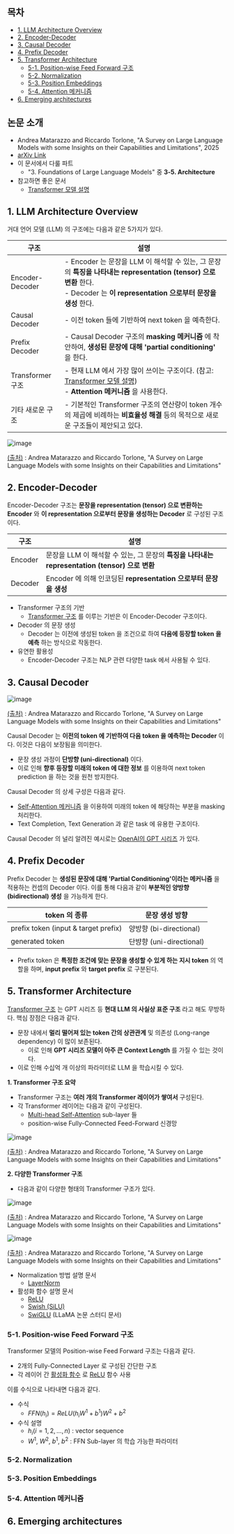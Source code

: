 ## 목차

* [1. LLM Architecture Overview](#1-llm-architecture-overview)
* [2. Encoder-Decoder](#2-encoder-decoder)
* [3. Causal Decoder](#3-causal-decoder)
* [4. Prefix Decoder](#4-prefix-decoder)
* [5. Transformer Architecture](#5-transformer-architecture)
  * [5-1. Position-wise Feed Forward 구조](#5-1-position-wise-feed-forward-구조) 
  * [5-2. Normalization](#5-2-normalization) 
  * [5-3. Position Embeddings](#5-3-position-embeddings)
  * [5-4. Attention 메커니즘](#5-4-attention-메커니즘)
* [6. Emerging architectures](#6-emerging-architectures)

## 논문 소개

* Andrea Matarazzo and Riccardo Torlone, "A Survey on Large Language Models with some Insights on their Capabilities and Limitations", 2025
* [arXiv Link](https://arxiv.org/pdf/2501.04040)
* 이 문서에서 다룰 파트
  * "3. Foundations of Large Language Models" 중 **3-5. Architecture**
* 참고하면 좋은 문서
  * [Transformer 모델 설명](../../Natural%20Language%20Processing/Basics_트랜스포머%20모델.md) 

## 1. LLM Architecture Overview

거대 언어 모델 (LLM) 의 구조에는 다음과 같은 5가지가 있다.

| 구조              | 설명                                                                                                                                                |
|-----------------|---------------------------------------------------------------------------------------------------------------------------------------------------|
| Encoder-Decoder | - Encoder 는 문장을 LLM 이 해석할 수 있는, 그 문장의 **특징을 나타내는 representation (tensor) 으로 변환** 한다.<br>- Decoder 는 **이 representation 으로부터 문장을 생성** 한다.          |
| Causal Decoder  | - 이전 token 들에 기반하여 next token 을 예측한다.                                                                                                             |
| Prefix Decoder  | - Causal Decoder 구조의 **masking 메커니즘** 에 착안하여, **생성된 문장에 대해 'partial conditioning'** 을 한다.                                                         |
| Transformer 구조  | - 현재 LLM 에서 가장 많이 쓰이는 구조이다. (참고: [Transformer 모델 설명](../../Natural%20Language%20Processing/Basics_트랜스포머%20모델.md))<br>- **Attention 메커니즘** 을 사용한다. |
| 기타 새로운 구조       | - 기본적인 Transformer 구조의 연산량이 token 개수의 제곱에 비례하는 **비효율성 해결** 등의 목적으로 새로운 구조들이 제안되고 있다.                                                              |

![image](../images/LLM_Survey_250416_1.PNG)

[(출처)](https://arxiv.org/pdf/2501.04040) : Andrea Matarazzo and Riccardo Torlone, "A Survey on Large Language Models with some Insights on their Capabilities and Limitations"

## 2. Encoder-Decoder

Encoder-Decoder 구조는 **문장을 representation (tensor) 으로 변환하는 Encoder** 와 **이 representation 으로부터 문장을 생성하는 Decoder** 로 구성된 구조이다.

| 구조      | 설명                                                                   |
|---------|----------------------------------------------------------------------|
| Encoder | 문장을 LLM 이 해석할 수 있는, 그 문장의 **특징을 나타내는 representation (tensor) 으로 변환** |
| Decoder | Encoder 에 의해 인코딩된 **representation 으로부터 문장을 생성**                     |

* Transformer 구조의 기반
  * [Transformer 구조](#5-transformer-architecture) 를 이루는 기반은 이 Encoder-Decoder 구조이다.
* Decoder 의 문장 생성
  * Decoder 는 이전에 생성된 token 을 조건으로 하여 **다음에 등장할 token 을 예측** 하는 방식으로 작동한다.
* 유연한 활용성
  * Encoder-Decoder 구조는 NLP 관련 다양한 task 에서 사용될 수 있다. 

## 3. Causal Decoder

![image](../images/LLM_Survey_250416_2.PNG)

[(출처)](https://arxiv.org/pdf/2501.04040) : Andrea Matarazzo and Riccardo Torlone, "A Survey on Large Language Models with some Insights on their Capabilities and Limitations"

Causal Decoder 는 **이전의 token 에 기반하여 다음 token 을 예측하는 Decoder** 이다. 이것은 다음이 보장됨을 의미한다.

* 문장 생성 과정이 **단방향 (uni-directional)** 이다.
* 이로 인해 **향후 등장할 미래의 token 에 대한 정보** 를 이용하여 next token prediction 을 하는 것을 원천 방지한다.

Causal Decoder 의 상세 구성은 다음과 같다.

* [Self-Attention 메커니즘](../../Natural%20Language%20Processing/Basics_트랜스포머%20모델.md#3-2-masked-decoder-self-attention) 을 이용하여 미래의 token 에 해당하는 부분을 masking 처리한다.
* Text Completion, Text Generation 과 같은 task 에 유용한 구조이다.

Causal Decoder 의 널리 알려진 예시로는 [OpenAI의 GPT 시리즈](../../Natural%20Language%20Processing/Basics_트랜스포머%20모델.md#5-gpt-generative-pre-trained-transformer) 가 있다.

## 4. Prefix Decoder

Prefix Decoder 는 **생성된 문장에 대해 'Partial Conditioning'이라는 메커니즘** 을 적용하는 컨셉의 Decoder 이다. 이를 통해 다음과 같이 **부분적인 양방향 (bidirectional) 생성** 을 가능하게 한다.

| token 의 종류                           | 문장 생성 방향              |
|--------------------------------------|-----------------------|
| prefix token (input & target prefix) | 양방향 (bi-directional)  |
| generated token                      | 단뱡향 (uni-directional) |

* Prefix token 은 **특정한 조건에 맞는 문장을 생성할 수 있게 하는 지시 token** 의 역할을 하며, **input prefix** 와 **target prefix** 로 구분된다.

## 5. Transformer Architecture

[Transformer 구조](../../Natural%20Language%20Processing/Basics_트랜스포머%20모델.md) 는 GPT 시리즈 등 **현대 LLM 의 사실상 표준 구조** 라고 해도 무방하다. 핵심 장점은 다음과 같다.

* 문장 내에서 **멀리 떨어져 있는 token 간의 상관관계** 및 의존성 (Long-range dependency) 이 많이 보존된다.
  * 이로 인해 **GPT 시리즈 모델이 아주 큰 Context Length** 를 가질 수 있는 것이다.
* 이로 인해 수십억 개 이상의 파라미터로 LLM 을 학습시킬 수 있다.

**1. Transformer 구조 요약**

* Transformer 구조는 **여러 개의 Transformer 레이어가 쌓여서** 구성된다.
* 각 Transformer 레이어는 다음과 같이 구성된다.
  * [Multi-head Self-Attention](../../Natural%20Language%20Processing/Basics_트랜스포머%20모델.md#3-1-encoder-self-attention) sub-layer 들
  * position-wise Fully-Connected Feed-Forward 신경망

![image](../images/LLM_Survey_250416_4.PNG)

[(출처)](https://arxiv.org/pdf/2501.04040) : Andrea Matarazzo and Riccardo Torlone, "A Survey on Large Language Models with some Insights on their Capabilities and Limitations"

**2. 다양한 Transformer 구조**

* 다음과 같이 다양한 형태의 Transformer 구조가 있다.

![image](../images/LLM_Survey_250416_5.PNG)

[(출처)](https://arxiv.org/pdf/2501.04040) : Andrea Matarazzo and Riccardo Torlone, "A Survey on Large Language Models with some Insights on their Capabilities and Limitations"

![image](../images/LLM_Survey_250416_3.PNG)

[(출처)](https://arxiv.org/pdf/2501.04040) : Andrea Matarazzo and Riccardo Torlone, "A Survey on Large Language Models with some Insights on their Capabilities and Limitations"

* Normalization 방법 설명 문서
  * [LayerNorm](../../AI%20Basics/Deep%20Learning%20Basics/딥러닝_기초_Regularization.md#4-2-layer-normalization) 
* 활성화 함수 설명 문서
  * [ReLU](../../AI%20Basics/Deep%20Learning%20Basics/딥러닝_기초_활성화_함수.md#2-2-relu-함수) 
  * [Swish (SiLU)](../../AI%20Basics/Deep%20Learning%20Basics/딥러닝_기초_활성화_함수.md#2-6-silu-swish-함수)
  * [SwiGLU](%5B2025.03.12%5D%20LLaMA%20-%20Open%20and%20Efficient%20Foundation%20Language%20Models.md#2-2-swiglu) (LLaMA 논문 스터디 문서)

### 5-1. Position-wise Feed Forward 구조

Transformer 모델의 Position-wise Feed Forward 구조는 다음과 같다.

* 2개의 Fully-Connected Layer 로 구성된 간단한 구조
* 각 레이어 간 [활성화 함수](../../AI%20Basics/Deep%20Learning%20Basics/딥러닝_기초_활성화_함수.md) 로 [ReLU](../../AI%20Basics/Deep%20Learning%20Basics/딥러닝_기초_활성화_함수.md#2-2-relu-함수) 함수 사용

이를 수식으로 나타내면 다음과 같다.

* 수식
  * $FFN(h_i) = ReLU(h_iW^1 + b^1)W^2 + b^2$
* 수식 설명
  * $h_i (i=1,2,...,n)$ : vector sequence
  * $W^1$, $W^2$, $b^1$, $b^2$ : FFN Sub-layer 의 학습 가능한 파라미터

### 5-2. Normalization

### 5-3. Position Embeddings

### 5-4. Attention 메커니즘

## 6. Emerging architectures

